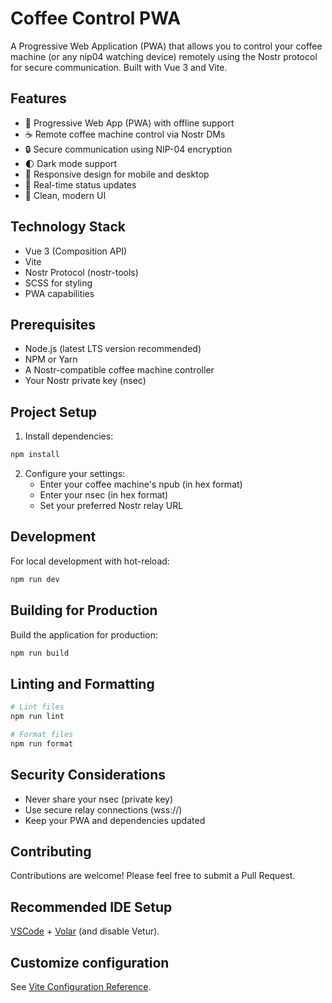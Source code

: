# Coffee Control PWA

A Progressive Web Application (PWA) that allows you to control your coffee machine (or any nip04 watching device) remotely using the Nostr protocol for secure communication. Built with Vue 3 and Vite.

## Features

- 🚀 Progressive Web App (PWA) with offline support
- ☕ Remote coffee machine control via Nostr DMs
- 🔒 Secure communication using NIP-04 encryption
- 🌓 Dark mode support
- 📱 Responsive design for mobile and desktop
- 🔌 Real-time status updates
- 🎨 Clean, modern UI

## Technology Stack

- Vue 3 (Composition API)
- Vite
- Nostr Protocol (nostr-tools)
- SCSS for styling
- PWA capabilities

## Prerequisites

- Node.js (latest LTS version recommended)
- NPM or Yarn
- A Nostr-compatible coffee machine controller
- Your Nostr private key (nsec)

## Project Setup

1. Install dependencies:
```sh
npm install
```

2. Configure your settings:
   - Enter your coffee machine's npub (in hex format)
   - Enter your nsec (in hex format)
   - Set your preferred Nostr relay URL

## Development

For local development with hot-reload:
```sh
npm run dev
```

## Building for Production

Build the application for production:
```sh
npm run build
```

## Linting and Formatting

```sh
# Lint files
npm run lint

# Format files
npm run format
```

## Security Considerations

- Never share your nsec (private key)
- Use secure relay connections (wss://)
- Keep your PWA and dependencies updated

## Contributing

Contributions are welcome! Please feel free to submit a Pull Request.

## Recommended IDE Setup

[VSCode](https://code.visualstudio.com/) + [Volar](https://marketplace.visualstudio.com/items?itemName=Vue.volar) (and disable Vetur).

## Customize configuration

See [Vite Configuration Reference](https://vite.dev/config/).
